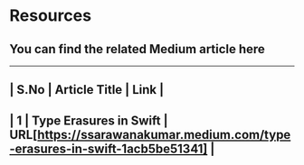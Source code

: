 # Resources

## You can find the related Medium article here

-------------------------------
| S.No | Article Title | Link |
-------------------------------
| 1 | Type Erasures in Swift | URL[https://ssarawanakumar.medium.com/type-erasures-in-swift-1acb5be51341] |
-------------------------------
